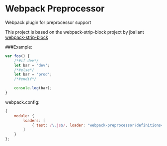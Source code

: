 Webpack Preprocessor
===================

Webpack plugin for preprocessor support

This project is based on the webpack-strip-block project by jballant
<a href="https://github.com/jballant/webpack-strip-block">webpack-strip-block</a>

###Example:

```javascript
var foo() {
    /*#if dev*/
    let bar = 'dev';
    /*#else*/
    let bar = 'prod';
    /*#endif*/

    console.log(bar);
}
```

webpack.config:

```javascript
{
    module: {
        loaders: [
            { test: /\.js$/, loader: "webpack-preprocessor?definitions=['dev']" }
        ]
    }
};
```